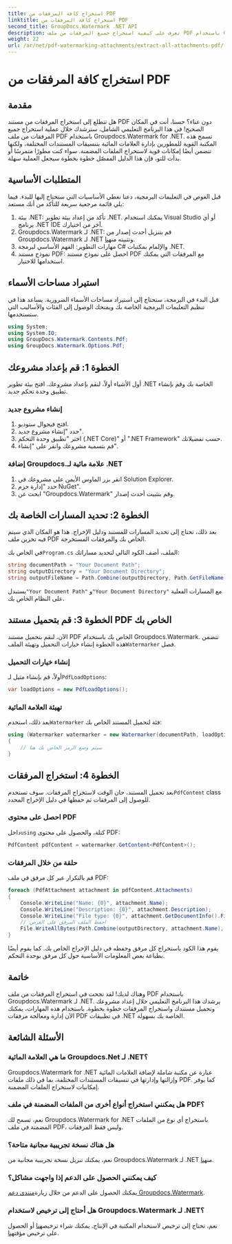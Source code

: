 ```yaml
---
title: استخراج كافة المرفقات من PDF
linktitle: استخراج كافة المرفقات من PDF
second_title: GroupDocs.Watermark .NET API
description: تعرف على كيفية استخراج جميع المرفقات من ملف PDF باستخدام Groupdocs.Watermark لـ .NET. اتبع دليلنا خطوة بخطوة للحصول على عملية استخراج سلسة.
weight: 22
url: /ar/net/pdf-watermarking-attachments/extract-all-attachments-pdf/
---
```


# استخراج كافة المرفقات من PDF

## مقدمة
هل تتطلع إلى استخراج المرفقات من مستند PDF دون عناء؟ حسنا، أنت في المكان الصحيح! في هذا البرنامج التعليمي الشامل، سنرشدك خلال عملية استخراج جميع المرفقات من ملف PDF باستخدام Groupdocs.Watermark for .NET. تسمح هذه المكتبة القوية للمطورين بإدارة العلامات المائية بتنسيقات المستندات المختلفة، ولكنها تتضمن أيضًا إمكانات قوية لاستخراج الملفات المضمنة. سواء كنت مطورًا متمرسًا أو بدأت للتو، فإن هذا الدليل المفصّل خطوة بخطوة سيجعل العملية سهلة.
## المتطلبات الأساسية
قبل الغوص في التعليمات البرمجية، دعنا نغطي الأساسيات التي ستحتاج إليها للبدء. فيما يلي قائمة مرجعية سريعة للتأكد من أنك مستعد:
1. بيئة .NET: تأكد من إعداد بيئة تطوير .NET. يمكنك استخدام Visual Studio أو أي برنامج .NET IDE آخر من اختيارك.
2.  Groupdocs.Watermark لـ .NET: قم بتنزيل أحدث إصدار من Groupdocs.Watermark لـ .NET وتثبيته من[هنا](https://releases.groupdocs.com/Watermark/net/).
3. مهارات التطوير: الفهم الأساسي لبرمجة C# والإلمام بمكتبات .NET.
4. نموذج مستند PDF: احصل على نموذج مستند PDF مع المرفقات التي يمكنك استخدامها للاختبار.
## استيراد مساحات الأسماء
قبل البدء في البرمجة، ستحتاج إلى استيراد مساحات الأسماء الضرورية. يساعد هذا في تنظيم التعليمات البرمجية الخاصة بك ويمنحك الوصول إلى الفئات والأساليب التي ستستخدمها.
```csharp
using System;
using System.IO;
using GroupDocs.Watermark.Contents.Pdf;
using GroupDocs.Watermark.Options.Pdf;
```
## الخطوة 1: قم بإعداد مشروعك
أول الأشياء أولاً، لنقم بإعداد مشروعك. افتح بيئة تطوير .NET الخاصة بك وقم بإنشاء تطبيق وحدة تحكم جديد.
### إنشاء مشروع جديد
1. افتح فيجوال ستوديو.
2. حدد "إنشاء مشروع جديد".
3. اختر "تطبيق وحدة التحكم (.NET Core)" أو ".NET Framework" حسب تفضيلاتك.
4. قم بتسمية مشروعك وانقر على "إنشاء".
### إضافة Groupdocs.علامة مائية لـ .NET
1. انقر بزر الماوس الأيمن على مشروعك في Solution Explorer.
2. حدد "إدارة حزم NuGet".
3. ابحث عن "Groupdocs.Watermark" وقم بتثبيت أحدث إصدار.
## الخطوة 2: تحديد المسارات الخاصة بك
بعد ذلك، تحتاج إلى تحديد المسارات للمستند ودليل الإخراج. هذا هو المكان الذي سيتم فيه تخزين ملف PDF الخاص بك والمرفقات المستخرجة.

 في الخاص بك`Program.cs` الملف، أضف الكود التالي لتحديد مساراتك:
```csharp
string documentPath = "Your Document Path";
string outputDirectory = "Your Document Directory";
string outputFileName = Path.Combine(outputDirectory, Path.GetFileName(documentPath));
```
 يستبدل`"Your Document Path"` و`"Your Document Directory"` مع المسارات الفعلية على النظام الخاص بك.
## الخطوة 3: قم بتحميل مستند PDF الخاص بك
 الآن، لنقم بتحميل مستند PDF الخاص بك باستخدام Groupdocs.Watermark. تتضمن هذه الخطوة إنشاء خيارات التحميل وتهيئة الملف`Watermarker` فصل.
### إنشاء خيارات التحميل
 أولاً، قم بإنشاء مثيل لـ`PdfLoadOptions`:
```csharp
var loadOptions = new PdfLoadOptions();
```
### تهيئة العلامة المائية
 بعد ذلك، استخدم`Watermarker` فئة لتحميل المستند الخاص بك:
```csharp
using (Watermarker watermarker = new Watermarker(documentPath, loadOptions))
{
    // سيتم وضع الرمز الخاص بك هنا
}
```
## الخطوة 4: استخراج المرفقات
بعد تحميل المستند، حان الوقت لاستخراج المرفقات. سوف تستخدم`PdfContent` class للوصول إلى المرفقات ثم حفظها في دليل الإخراج المحدد.
### احصل على محتوى PDF
 داخل`using` كتلة، والحصول على محتوى PDF:
```csharp
PdfContent pdfContent = watermarker.GetContent<PdfContent>();
```
### حلقة من خلال المرفقات
قم بالتكرار عبر كل مرفق في ملف PDF:
```csharp
foreach (PdfAttachment attachment in pdfContent.Attachments)
{
    Console.WriteLine("Name: {0}", attachment.Name);
    Console.WriteLine("Description: {0}", attachment.Description);
    Console.WriteLine("File type: {0}", attachment.GetDocumentInfo().FileType);
    // احفظ الملف المرفق على القرص
    File.WriteAllBytes(Path.Combine(outputDirectory, attachment.Name), attachment.Content);
}
```
يقوم هذا الكود باستخراج كل مرفق وحفظه في دليل الإخراج الخاص بك. كما يقوم أيضًا بطباعة بعض المعلومات الأساسية حول كل مرفق بوحدة التحكم.
## خاتمة
وهناك لديك! لقد نجحت في استخراج المرفقات من ملف PDF باستخدام Groupdocs.Watermark لـ .NET. يرشدك هذا البرنامج التعليمي خلال إعداد مشروعك وتحميل مستندك واستخراج المرفقات خطوة بخطوة. باستخدام هذه المهارات، يمكنك الآن إدارة ومعالجة مرفقات PDF في تطبيقات .NET الخاصة بك بسهولة.
## الأسئلة الشائعة
### ما هي العلامة المائية Groupdocs.Net لـ .NET؟
Groupdocs.Watermark for .NET عبارة عن مكتبة شاملة لإضافة العلامات المائية وإزالتها وإدارتها في تنسيقات المستندات المختلفة، بما في ذلك ملفات PDF. كما يوفر إمكانيات لاستخراج الملفات المضمنة.
### هل يمكنني استخراج أنواع أخرى من الملفات المضمنة في ملف PDF؟
نعم، تسمح لك Groupdocs.Watermark for .NET باستخراج أي نوع من الملفات المضمنة في ملف PDF، وليس فقط المرفقات.
### هل هناك نسخة تجريبية مجانية متاحة؟
 نعم، يمكنك تنزيل نسخة تجريبية مجانية من Groupdocs.Watermark لـ .NET من[هنا](https://releases.groupdocs.com/).
### كيف يمكنني الحصول على الدعم إذا واجهت مشاكل؟
 يمكنك الحصول على الدعم من خلال زيارة[منتدى دعم Groupdocs.Watermark](https://forum.groupdocs.com/c/watermark/19).
### هل أحتاج إلى ترخيص لاستخدام Groupdocs.Watermark لـ .NET؟
 نعم، تحتاج إلى ترخيص لاستخدام المكتبة في الإنتاج. يمكنك شراء ترخيص[هنا](https://purchase.groupdocs.com/buy) أو الحصول على ترخيص مؤقت[هنا](https://purchase.groupdocs.com/temporary-license/).
